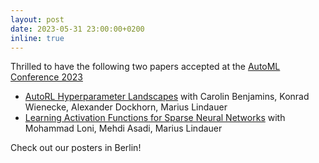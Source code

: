 ```yaml
---
layout: post
date: 2023-05-31 23:00:00+0200
inline: true
---
```


Thrilled to have the following two papers accepted at the [AutoML Conference 2023](https://2023.automl.cc/)
* [AutoRL Hyperparameter Landscapes](https://arxiv.org/abs/2304.02396) with Carolin Benjamins, Konrad Wienecke, Alexander Dockhorn, Marius Lindauer
* [Learning Activation Functions for Sparse Neural Networks](https://arxiv.org/abs/2305.10964) with Mohammad Loni, Mehdi Asadi, Marius Lindauer

Check out our posters in Berlin!